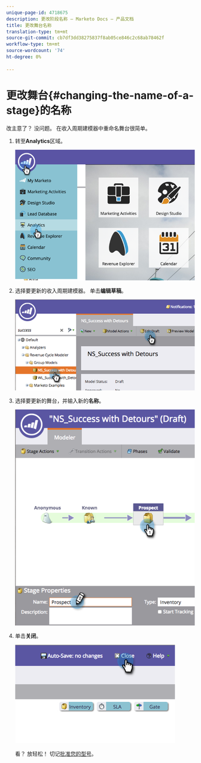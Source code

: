 ```yaml
---
unique-page-id: 4718675
description: 更改阶段名称 — Marketo Docs — 产品文档
title: 更改舞台名称
translation-type: tm+mt
source-git-commit: cb7df3dd38275837f8ab05ce846c2c68ab78462f
workflow-type: tm+mt
source-wordcount: '74'
ht-degree: 0%

---
```



# 更改舞台{#changing-the-name-of-a-stage}的名称

改主意了？ 没问题。 在收入周期建模器中重命名舞台很简单。

1. 转至&#x200B;**Analytics**&#x200B;区域。

   ![](assets/image2015-4-27-23-3a18-3a34.png)

1. 选择要更新的收入周期建模器。 单击&#x200B;**编辑草稿**。

   ![](assets/image2015-4-27-17-3a36-3a33.png)

1. 选择要更新的舞台，并输入新的&#x200B;**名称**。

   ![](assets/image2015-4-27-17-3a40-3a46.png)

1. 单击&#x200B;**关闭**。

   ![](assets/image2015-4-27-17-3a41-3a51.png)

   看？ 放轻松！ 切记[批准您的型号](/help/marketo/product-docs/reporting/revenue-cycle-analytics/revenue-cycle-models/approve-unapprove-a-revenue-model.md)。
